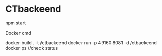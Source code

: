 # CTbackeend

npm start

Docker cmd

docker build . -t <your username>/ctbackeend
docker run -p 49160:8081 -d <your username>/ctbackeend
docker ps //check status

